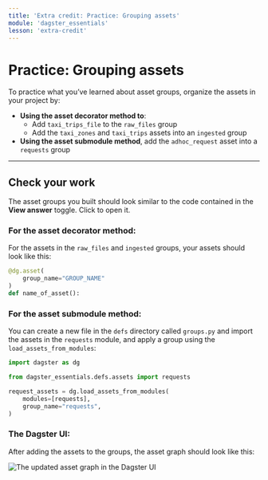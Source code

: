 ```yaml
---
title: 'Extra credit: Practice: Grouping assets'
module: 'dagster_essentials'
lesson: 'extra-credit'
---
```


# Practice: Grouping assets

To practice what you’ve learned about asset groups, organize the assets in your project by:

- **Using the asset decorator method to**:
  - Add `taxi_trips_file` to the `raw_files` group
  - Add the `taxi_zones` and `taxi_trips` assets into an `ingested` group
- **Using the asset submodule method**, add the `adhoc_request` asset into a `requests` group

---

## Check your work

The asset groups you built should look similar to the code contained in the **View answer** toggle. Click to open it.

### For the asset decorator method:

For the assets in the `raw_files` and `ingested` groups, your assets should look like this:

```python {% obfuscated="true" %}
@dg.asset(
    group_name="GROUP_NAME"
)
def name_of_asset():
```

### For the asset submodule method:

You can create a new file in the `defs` directory called `groups.py` and import the assets in the `requests` module, and apply a group using the `load_assets_from_modules`:

```python {% obfuscated="true" %}
import dagster as dg

from dagster_essentials.defs.assets import requests

request_assets = dg.load_assets_from_modules(
    modules=[requests],
    group_name="requests",
)
```

### The Dagster UI:

After adding the assets to the groups, the asset graph should look like this:

![The updated asset graph in the Dagster UI](/images/dagster-essentials/extra-credit/ui-asset-groups-practice-answer.png)
